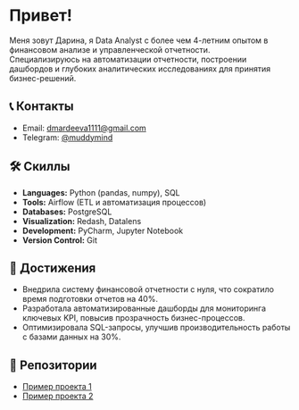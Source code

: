 # Привет!

Меня зовут Дарина, я Data Analyst с более чем 4-летним опытом в финансовом анализе и управленческой отчетности.  
Специализируюсь на автоматизации отчетности, построении дашбордов и глубоких аналитических исследованиях для принятия бизнес-решений.

## 📞 Контакты

- Email: dmardeeva1111@gmail.com  
- Telegram: [@muddymind](https://t.me/muddymind)

## 🛠 Скиллы

- **Languages:** Python (pandas, numpy), SQL  
- **Tools:** Airflow (ETL и автоматизация процессов)  
- **Databases:** PostgreSQL  
- **Visualization:** Redash, Datalens  
- **Development:** PyCharm, Jupyter Notebook  
- **Version Control:** Git  

## 🚀 Достижения

- Внедрила систему финансовой отчетности с нуля, что сократило время подготовки отчетов на 40%.  
- Разработала автоматизированные дашборды для мониторинга ключевых KPI, повысив прозрачность бизнес-процессов.  
- Оптимизировала SQL-запросы, улучшив производительность работы с базами данных на 30%.

## 🔗 Репозитории

- [Пример проекта 1](https://github.com/darinamardeeva/ab_test_payment)  
- [Пример проекта 2](https://github.com/darinamardeeva/marketplace_product_analytics)
